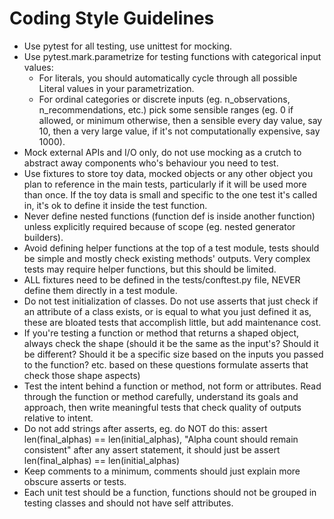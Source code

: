# Coding Style Guidelines

- Use pytest for all testing, use unittest for mocking.
- Use pytest.mark.parametrize for testing functions with categorical input values:
    - For literals, you should automatically cycle through all possible Literal values in your parametrization.
    - For ordinal categories or discrete inputs (eg. n_observations, n_recommendations, etc.) pick some sensible ranges (eg. 0 if allowed, or minimum otherwise, then a sensible every day value, say 10, then a very large value, if it's not computationally expensive, say 1000).
- Mock external APIs and I/O only, do not use mocking as a crutch to abstract away components who's behaviour you need to test.
- Use fixtures to store toy data, mocked objects or any other object you plan to reference in the main tests, particularly if it will be used more than once. If the toy data is small and specific to the one test it's called in, it's ok to define it inside the test function.
- Never define nested functions (function def is inside another function) unless explicitly required because of scope (eg. nested generator builders).
- Avoid defining helper functions at the top of a test module, tests should be simple and mostly check existing methods' outputs. Very complex tests may require helper functions, but this should be limited.
- ALL fixtures need to be defined in the tests/conftest.py file, NEVER define them directly in a test module.
- Do not test initialization of classes. Do not use asserts that just check if an attribute of a class exists, or is equal to what you just defined it as, these are bloated tests that accomplish little, but add maintenance cost.
- If you're testing a function or method that returns a shaped object, always check the shape (should it be the same as the input's? Should it be different? Should it be a specific size based on the inputs you passed to the function? etc. based on these questions formulate asserts that check those shape aspects)
- Test the intent behind a function or method, not form or attributes. Read through the function or method carefully, understand its goals and approach, then write meaningful tests that check quality of outputs relative to intent.
- Do not add strings after asserts, eg. do NOT do this:
    assert len(final_alphas) == len(initial_alphas), "Alpha count should remain consistent"
    after any assert statement, it should just be assert len(final_alphas) == len(initial_alphas)
- Keep comments to a minimum, comments should just explain more obscure asserts or tests.
- Each unit test should be a function, functions should not be grouped in testing classes and should not have self attributes.
